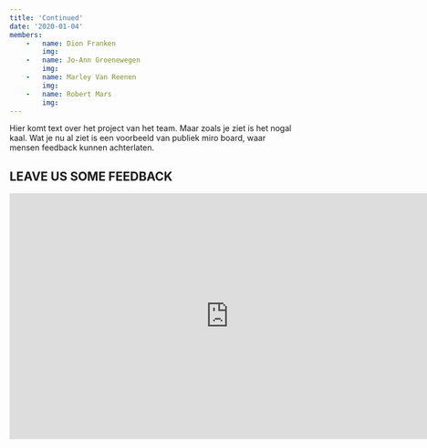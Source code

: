 ```yaml
---
title: 'Continued'
date: '2020-01-04'
members:
    -   name: Dion Franken
        img:
    -   name: Jo-Ann Groenewegen
        img:
    -   name: Marley Van Reenen
        img:
    -   name: Robert Mars
        img:
---
```


Hier komt text over het project van het team. Maar zoals je ziet is het nogal kaal. Wat je nu al ziet is een voorbeeld van publiek miro board, waar mensen feedback kunnen achterlaten.

## LEAVE US SOME FEEDBACK

<iframe width="768" height="432" src="https://miro.com/app/live-embed/o9J_lZfLFUU=/?moveToViewport=-813,-457,1625,913" frameBorder="0" scrolling="no" allowFullScreen></iframe>


